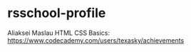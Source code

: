 # rsschool-profile

Aliaksei Maslau
HTML CSS Basics: https://www.codecademy.com/users/texasky/achievements
